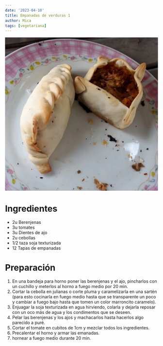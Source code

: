 ```yaml
---
date: '2023-04-10'
title: Empanadas de verduras 1
author: Mica
tags: [vegetariana]
---
```


![imagen de las empanadas](
    /images/empanadasVerdura1.webp)
# Ingredientes
- 2u Berenjenas
- 3u tomates
- 3u Dientes de ajo
- 2u cebollas
- 1/2 taza soja texturizada
- 12 Tapas de empanadas

# Preparación
1. En una bandeja para horno poner las berenjenas y el ajo, pincharlos con un cuchillo y meterlos al horno a fuego medio por 20 min.
2. Cortar la cebolla en julianas o corte pluma y caramelizarla en una sartén (para esto cocinarla en fuego medio hasta que se transparente un poco y cambiar a fuego bajo hasta que tomen un color marroncito caramelo).
3. Enjuagar la soja texturizada en agua hirviendo, colarla y dejarla reposar con un oco más de agua y los condimentos que se deseen.
4. Pelar las berenjenas y los ajos y machacarlos hasta hacerlos algo parecido a puré.
5. Cortar el tomate en cubitos de 1cm y mezclar todos los ingredientes.
6. Precalentar el horno y armar las emanadas.
7. hornear a fuego medio durante 20 min.
